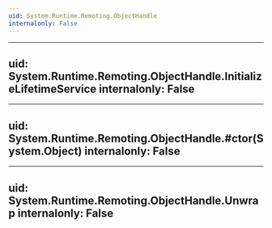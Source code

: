 ```yaml
---
uid: System.Runtime.Remoting.ObjectHandle
internalonly: False
---
```


---
uid: System.Runtime.Remoting.ObjectHandle.InitializeLifetimeService
internalonly: False
---

---
uid: System.Runtime.Remoting.ObjectHandle.#ctor(System.Object)
internalonly: False
---

---
uid: System.Runtime.Remoting.ObjectHandle.Unwrap
internalonly: False
---
